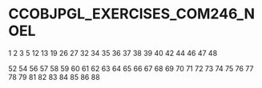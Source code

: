 # CCOBJPGL_EXERCISES_COM246_NOEL



1
2
3
5
12
13
19
26
27
32
34
35
36
37
38
39
40
42
44
46
47
48

52
54
56
57
58
59
60
61
62
63
64
65
66
67
68
69
70
71
72
73
74
75
76
77
78
79
81
82
83
84
85
86
88
